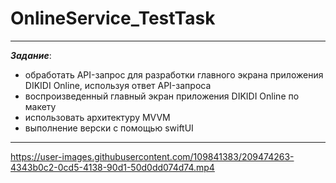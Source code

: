 # OnlineService_TestTask

___
___Задание___: 
- обработать API-запрос для разработки главного экрана приложения DIKIDI Online, используя ответ API-запроса
- воспроизведенный главный экран приложения DIKIDI Online по макету
- использовать архитектуру MVVM
- выполнение верски с помощью swiftUI
___



https://user-images.githubusercontent.com/109841383/209474263-4343b0c2-0cd5-4138-90d1-50d0dd074d74.mp4

